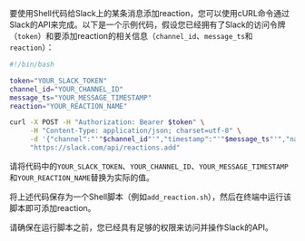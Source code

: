 要使用Shell代码给Slack上的某条消息添加reaction，您可以使用cURL命令通过Slack的API来完成。以下是一个示例代码，假设您已经拥有了Slack的访问令牌（`token`）和要添加reaction的相关信息（`channel_id`、`message_ts`和`reaction`）：

```bash
#!/bin/bash

token="YOUR_SLACK_TOKEN"
channel_id="YOUR_CHANNEL_ID"
message_ts="YOUR_MESSAGE_TIMESTAMP"
reaction="YOUR_REACTION_NAME"

curl -X POST -H "Authorization: Bearer $token" \
     -H "Content-Type: application/json; charset=utf-8" \
     -d '{"channel":"'"$channel_id"'","timestamp":"'"$message_ts"'","name":"'"$reaction"'"}' \
     "https://slack.com/api/reactions.add"
```

请将代码中的`YOUR_SLACK_TOKEN`、`YOUR_CHANNEL_ID`、`YOUR_MESSAGE_TIMESTAMP`和`YOUR_REACTION_NAME`替换为实际的值。

将上述代码保存为一个Shell脚本（例如`add_reaction.sh`），然后在终端中运行该脚本即可添加reaction。

请确保在运行脚本之前，您已经具有足够的权限来访问并操作Slack的API。
